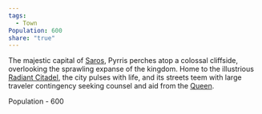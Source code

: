 ```yaml
---
tags:
  - Town
Population: 600
share: "true"
---
```


The majestic capital of [Saros](../../../History%20&%20Lore/A%20Brief%20Saros%20History.md), Pyrris perches atop a colossal cliffside, overlooking the sprawling expanse of the kingdom. Home to the illustrious [Radiant Citadel](./Locations/The%20Radiant%20Citadel.md), the city pulses with life, and its streets teem with large traveler contingency seeking counsel and aid from the [Queen](./NPCs/Queen%20Amara.md).

Population - 600